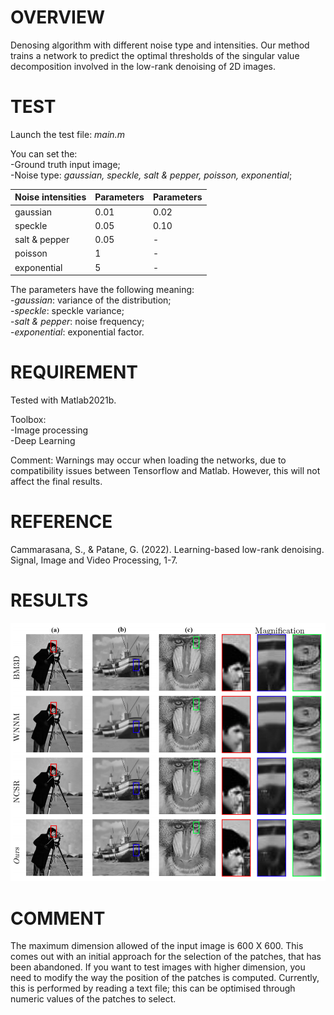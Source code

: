 # OVERVIEW
Denosing algorithm with different noise type and intensities.
Our method trains a network to predict the optimal thresholds of the singular value decomposition involved in the low-rank denoising of 2D images.

# TEST
Launch the test file: *main.m*  

You can set the:  
-Ground truth input image;  
-Noise type: *gaussian, speckle, salt & pepper, poisson, exponential*;  

| Noise intensities  | Parameters | Parameters    |
| ------------- | ------------- | ---|
| gaussian  | 0.01  | 0.02 |
| speckle   | 0.05  | 0.10 |
| salt & pepper | 0.05 | - |
| poisson | 1 | - |
| exponential | 5 | - |
 
The parameters have the following meaning:  
-*gaussian*: variance of the distribution;  
-*speckle*: speckle variance;  
-*salt & pepper*: noise frequency;  
-*exponential*: exponential factor.  

# REQUIREMENT
Tested with Matlab2021b.  

Toolbox:  
-Image processing  
-Deep Learning

Comment: Warnings may occur when loading the networks, due to compatibility issues between Tensorflow and Matlab. However, this will not affect the final results.

# REFERENCE
Cammarasana, S., & Patane, G. (2022). Learning-based low-rank denoising. Signal, Image and Video Processing, 1-7.

# RESULTS
![a: speckle; b: salt & pepper; c: gaussian](https://raw.githubusercontent.com/cammarasana123/denoise/main/results/results.png)

# COMMENT
The maximum dimension allowed of the input image is 600 X 600. This comes out with an initial approach for the selection of the patches, that has been abandoned. If you want to test images with higher dimension, you need to modify the way the position of the patches is computed. Currently, this is performed by reading a text file; this can be optimised through numeric values of the patches to select.
